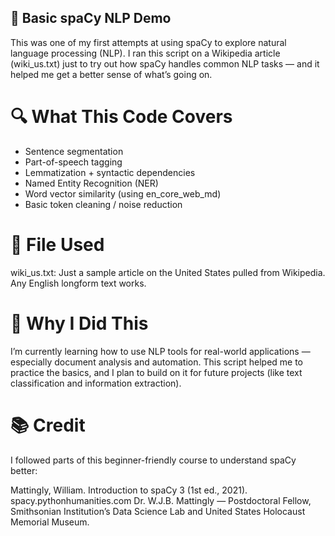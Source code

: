 ## 🚀 Basic spaCy NLP Demo
This was one of my first attempts at using spaCy to explore natural language processing (NLP). I ran this script on a Wikipedia article (wiki_us.txt) just to try out how spaCy handles common NLP tasks — and it helped me get a better sense of what’s going on.

# 🔍 What This Code Covers
- Sentence segmentation
- Part-of-speech tagging
- Lemmatization + syntactic dependencies
- Named Entity Recognition (NER)
- Word vector similarity (using en_core_web_md)
- Basic token cleaning / noise reduction

# 📁 File Used
wiki_us.txt: Just a sample article on the United States pulled from Wikipedia. Any English longform text works.

# 🧠 Why I Did This
I’m currently learning how to use NLP tools for real-world applications — especially document analysis and automation. This script helped me to practice the basics, and I plan to build on it for future projects (like text classification and information extraction).

# 📚 Credit
I followed parts of this beginner-friendly course to understand spaCy better:

Mattingly, William. Introduction to spaCy 3 (1st ed., 2021).
spacy.pythonhumanities.com
Dr. W.J.B. Mattingly — Postdoctoral Fellow, Smithsonian Institution’s Data Science Lab and United States Holocaust Memorial Museum.
